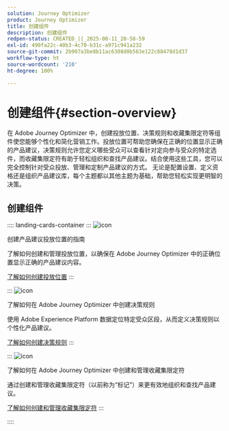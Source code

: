 ```yaml
---
solution: Journey Optimizer
product: Journey Optimizer
title: 创建组件
description: 创建组件
redpen-status: CREATED_||_2025-08-11_20-58-59
exl-id: 490fa22c-40b3-4c70-b31c-a971c941a232
source-git-commit: 2b907a3be8b11ac6308d0b563e122c88478d1d37
workflow-type: ht
source-wordcount: '210'
ht-degree: 100%

---
```


# 创建组件{#section-overview}

在 Adobe Journey Optimizer 中，创建投放位置、决策规则和收藏集限定符等组件使您能够个性化和简化营销工作。投放位置可帮助您确保在正确的位置显示正确的产品建议，决策规则允许您定义哪些受众可以查看针对定向参与受众的特定选件，而收藏集限定符有助于轻松组织和查找产品建议。结合使用这些工具，您可以完全控制针对受众投放、管理和定制产品建议的方式。 无论是配置设置、定义资格还是组织产品建议库，每个主题都以其他主题为基础，帮助您轻松实现更明智的决策。

## 创建组件

:::: landing-cards-container
:::
![icon](https://cdn.experienceleague.adobe.com/icons/list-check.svg)

创建产品建议投放位置的指南

了解如何创建和管理投放位置，以确保在 Adobe Journey Optimizer 中的正确位置显示正确的产品建议内容。

[了解如何创建投放位置](../using/offers/offer-library/creating-placements.md)
:::

:::
![icon](https://cdn.experienceleague.adobe.com/icons/bullseye.svg)

了解如何在 Adobe Journey Optimizer 中创建决策规则

使用 Adobe Experience Platform 数据定位特定受众区段，从而定义决策规则以个性化产品建议。

[了解如何创建决策规则](../using/offers/offer-library/creating-decision-rules.md)
:::

:::
![icon](https://cdn.experienceleague.adobe.com/icons/tags.svg)

了解如何在 Adobe Journey Optimizer 中创建和管理收藏集限定符

通过创建和管理收藏集限定符（以前称为“标记”）来更有效地组织和查找产品建议。

[了解如何创建和管理收藏集限定符](../using/offers/offer-library/creating-tags.md)
:::

::::
